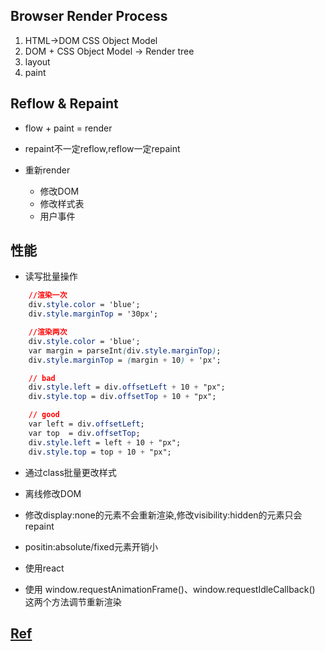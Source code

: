 ## Browser Render Process

1. HTML->DOM CSS Object Model
2. DOM + CSS Object Model -> Render tree
3. layout
4. paint

## Reflow & Repaint

+ flow + paint = render

+ repaint不一定reflow,reflow一定repaint

+ 重新render
    + 修改DOM
    + 修改样式表
    + 用户事件


## 性能

+ 读写批量操作
```css
    //渲染一次
    div.style.color = 'blue';
    div.style.marginTop = '30px';

    //渲染两次
    div.style.color = 'blue';
    var margin = parseInt(div.style.marginTop);
    div.style.marginTop = (margin + 10) + 'px';

    // bad
    div.style.left = div.offsetLeft + 10 + "px";
    div.style.top = div.offsetTop + 10 + "px";

    // good
    var left = div.offsetLeft;
    var top  = div.offsetTop;
    div.style.left = left + 10 + "px";
    div.style.top = top + 10 + "px";
```

+ 通过class批量更改样式

+ 离线修改DOM

+ 修改display:none的元素不会重新渲染,修改visibility:hidden的元素只会repaint

+ positin:absolute/fixed元素开销小

+ 使用react

+ 使用 window.requestAnimationFrame()、window.requestIdleCallback() 这两个方法调节重新渲染


## [Ref](http://www.ruanyifeng.com/blog/2015/09/web-page-performance-in-depth.html)
